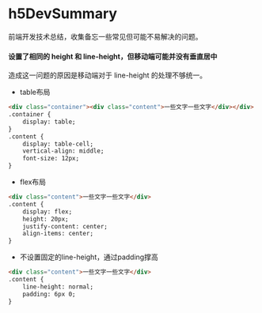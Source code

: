 # h5DevSummary
前端开发技术总结，收集备忘一些常见但可能不易解决的问题。

#### 设置了相同的 height 和 line-height，但移动端可能并没有垂直居中

造成这一问题的原因是移动端对于 line-height 的处理不够统一。

* table布局
```html
<div class="container"><div class="content">一些文字一些文字</div></div>
.container {
    display: table;
}
.content {
    display: table-cell;
    vertical-align: middle;
    font-size: 12px;
}
```

* flex布局
```html
<div class="content">一些文字一些文字</div>
.content {
    display: flex;
    height: 20px;
    justify-content: center;
    align-items: center;
}
```

* 不设置固定的line-height，通过padding撑高
```html
<div class="content">一些文字一些文字</div>
.content {
    line-height: normal; 
    padding: 6px 0; 
}
```
